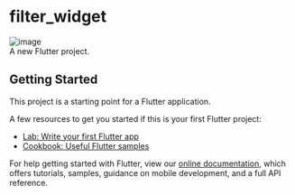 # filter_widget
![image](https://github.com/shaoting0730/Flutter_learn_demo/blob/master/%E5%8A%9F%E8%83%BD%E7%B1%BBWidget/filter_widget/result.png
) <br/>
A new Flutter project.

## Getting Started

This project is a starting point for a Flutter application.

A few resources to get you started if this is your first Flutter project:

- [Lab: Write your first Flutter app](https://flutter.io/docs/get-started/codelab)
- [Cookbook: Useful Flutter samples](https://flutter.io/docs/cookbook)

For help getting started with Flutter, view our 
[online documentation](https://flutter.io/docs), which offers tutorials, 
samples, guidance on mobile development, and a full API reference.
